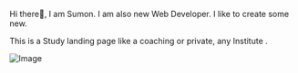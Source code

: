 Hi there🥰, I am Sumon. I am also new Web Developer. I like to create some new.

This is a Study landing page like a coaching or private, any Institute .

![Image](https://github.com/user-attachments/assets/b521dbe9-c010-480c-9c64-f632ea9fcd3d)

